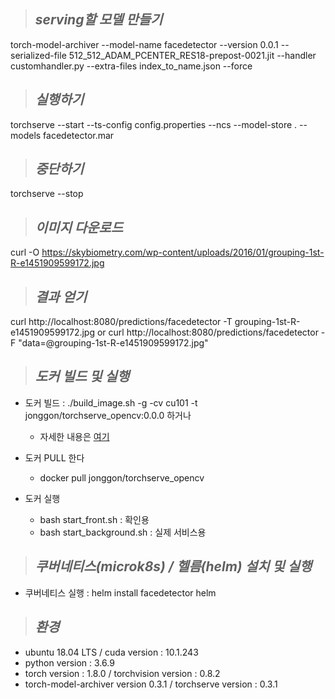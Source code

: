 >## ***serving할 모델 만들기***
torch-model-archiver --model-name facedetector --version 0.0.1 --serialized-file 512_512_ADAM_PCENTER_RES18-prepost-0021.jit --handler customhandler.py --extra-files index_to_name.json --force

>## ***실행하기***
torchserve --start --ts-config config.properties --ncs --model-store . --models facedetector.mar

>## ***중단하기***
torchserve --stop

>## ***이미지 다운로드***
curl -O https://skybiometry.com/wp-content/uploads/2016/01/grouping-1st-R-e1451909599172.jpg

>## ***결과 얻기***
curl http://localhost:8080/predictions/facedetector -T grouping-1st-R-e1451909599172.jpg
or
curl http://localhost:8080/predictions/facedetector -F "data=@grouping-1st-R-e1451909599172.jpg"

>## ***도커 빌드 및 실행***
* 도커 빌드 : ./build_image.sh -g -cv cu101 -t jonggon/torchserve_opencv:0.0.0 하거나
  * 자세한 내용은 [여기](https://github.com/pytorch/serve/tree/master/docker)
* 도커 PULL 한다
  * docker pull jonggon/torchserve_opencv

* 도커 실행
  * bash start_front.sh : 확인용
  * bash start_background.sh : 실제 서비스용

>## ***쿠버네티스(microk8s) / 헬름(helm) 설치 및 실행***
* 쿠버네티스 실행 : helm install facedetector helm

>## ***환경***
* ubuntu 18.04 LTS / cuda version : 10.1.243
* python version : 3.6.9
* torch version : 1.8.0 / torchvision version : 0.8.2
* torch-model-archiver version  0.3.1 / torchserve version : 0.3.1


